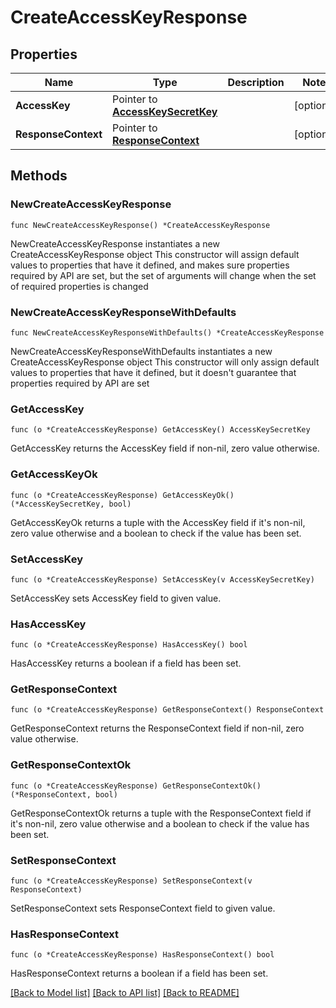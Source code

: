 # CreateAccessKeyResponse

## Properties

Name | Type | Description | Notes
------------ | ------------- | ------------- | -------------
**AccessKey** | Pointer to [**AccessKeySecretKey**](AccessKeySecretKey.md) |  | [optional] 
**ResponseContext** | Pointer to [**ResponseContext**](ResponseContext.md) |  | [optional] 

## Methods

### NewCreateAccessKeyResponse

`func NewCreateAccessKeyResponse() *CreateAccessKeyResponse`

NewCreateAccessKeyResponse instantiates a new CreateAccessKeyResponse object
This constructor will assign default values to properties that have it defined,
and makes sure properties required by API are set, but the set of arguments
will change when the set of required properties is changed

### NewCreateAccessKeyResponseWithDefaults

`func NewCreateAccessKeyResponseWithDefaults() *CreateAccessKeyResponse`

NewCreateAccessKeyResponseWithDefaults instantiates a new CreateAccessKeyResponse object
This constructor will only assign default values to properties that have it defined,
but it doesn't guarantee that properties required by API are set

### GetAccessKey

`func (o *CreateAccessKeyResponse) GetAccessKey() AccessKeySecretKey`

GetAccessKey returns the AccessKey field if non-nil, zero value otherwise.

### GetAccessKeyOk

`func (o *CreateAccessKeyResponse) GetAccessKeyOk() (*AccessKeySecretKey, bool)`

GetAccessKeyOk returns a tuple with the AccessKey field if it's non-nil, zero value otherwise
and a boolean to check if the value has been set.

### SetAccessKey

`func (o *CreateAccessKeyResponse) SetAccessKey(v AccessKeySecretKey)`

SetAccessKey sets AccessKey field to given value.

### HasAccessKey

`func (o *CreateAccessKeyResponse) HasAccessKey() bool`

HasAccessKey returns a boolean if a field has been set.

### GetResponseContext

`func (o *CreateAccessKeyResponse) GetResponseContext() ResponseContext`

GetResponseContext returns the ResponseContext field if non-nil, zero value otherwise.

### GetResponseContextOk

`func (o *CreateAccessKeyResponse) GetResponseContextOk() (*ResponseContext, bool)`

GetResponseContextOk returns a tuple with the ResponseContext field if it's non-nil, zero value otherwise
and a boolean to check if the value has been set.

### SetResponseContext

`func (o *CreateAccessKeyResponse) SetResponseContext(v ResponseContext)`

SetResponseContext sets ResponseContext field to given value.

### HasResponseContext

`func (o *CreateAccessKeyResponse) HasResponseContext() bool`

HasResponseContext returns a boolean if a field has been set.


[[Back to Model list]](../README.md#documentation-for-models) [[Back to API list]](../README.md#documentation-for-api-endpoints) [[Back to README]](../README.md)



